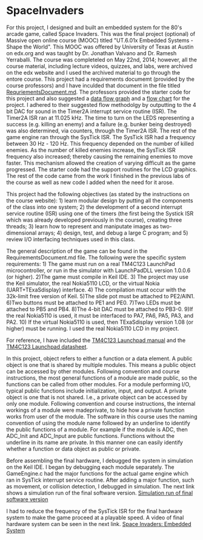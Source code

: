 SpaceInvaders
=============

For this project, I designed and built an embedded system for the 80's arcade game, called Space Invaders. This was the final project (optional) of Massive open online course (MOOC) titled "UT.6.01x Embedded Systems - Shape the World". This MOOC was offered by University of Texas at Austin on edx.org and was taught by Dr. Jonathan Valvano and Dr. Ramesh Yerraballi. The course was completeled on May 22nd, 2014; however, all the course material, including lecture videos, quizzes, and labs, were archived on the edx website and I used the archived material to go through the entore course. This project had a requirements documemt (provided by the course professors) and I have inculded that document in the file titled [RequriementsDocument.md](https://raw.githubusercontent.com/tjqadri101/SpaceInvaders/master/RequriementsDocument.md). The professors provided the starter code for this project and also suggested a [data flow graph](https://raw.githubusercontent.com/tjqadri101/SpaceInvaders/master/Lab15DataFlowGraph.png) and a [flow chart](https://raw.githubusercontent.com/tjqadri101/SpaceInvaders/master/Lab15FlowChart.png) for the project. I adhered to their suggested flow methodolgy by outputting to the 4 bit DAC for sound in the Timer2A interrupt service routine (ISR). The Timer2A ISR ran at 11.025 kHz. The time to turn on the LEDS representing a success (e.g. killing an enemy) and a failure (e.g. bunker being destroyed) was also determined, via counters, through the Timer2A ISR. The rest of the game engine ran through the SysTick ISR. The SysTick ISR had a frequency between 30 Hz - 120 Hz. This frequency depended on the number of killed enemies. As the number of killed enemies increase, the SysTick ISR frequency also increased; thereby causing the remaining enemies to move faster. This mechanism allowed the creation of varying difficult as the game progressed. The starter code had the support routines for the LCD graphics. The rest of the code came from the work I finished in the previous labs of the course as well as new code I added when the need for it arose.

This project had the following objectives (as stated by the instructions on the course website): 1) learn modular design by putting all the components of the class into one system; 2) the development of a second interrupt service routine (ISR) using one of the timers (the first being the Systick ISR which was already developed previously in the course), creating three threads; 3) learn how to represent and maniputate images as two-dimensional arrays; 4) design, test, and debug a large C program; and 5) review I/O interfacing techniques used in this class. 

The general description of the game can be found in the RequirementsDocument.md file. The following were the specific system requirements: 1) The game must run on a real TM4C123 LaunchPad microcontroller, or run in the simulator with LaunchPadDLL version 1.0.0.6 (or higher). 2)The game must compile in Keil IDE. 3) The project may use the Keil simulator, the real Nokia5110 LCD, or the virtual Nokia (UART+TExaSdisplay) interface. 4) The compilation must occur with the 32k-limit free version of Keil. 5)The slide pot must be attached to PE2/AIN1. 6)Two buttons must be attached to PE1 and PE0. 7)Two LEDs must be attached to PB5 and PB4. 8)The 4-bit DAC must be attached to PB3-0. 9)If the real Nokia5110 is used, it must be interfaced to PA7, PA6, PA5, PA3, and PA2. 10) If the virtual Nokia5110 is used, then TExaSdisplay version 1.08 (or higher) must be running. I used the real Nokia5110 LCD in my project.

For reference, I have included the [TM4C123 Launchpad manual](https://github.com/tjqadri101/SpaceInvaders/raw/master/TM4C123_LaunchPadUsersManual.pdf) and the [TM4C123 Launchpad datasheet](https://github.com/tjqadri101/SpaceInvaders/raw/master/TM4C123_Datasheet.pdf).

In this project, object refers to either a function or a data element. A public object is one that is shared by multiple modules. This means a public object can be accessed by other modules. Following convention and course instructions, the most general functions of a module are made public, so the functions can be called from other modules. For a module performing I/O, typical public functions include initialization, input, and output. A private object is one that is not shared. I.e., a private object can be accessed by only one module. Following convention and course instructions, the internal workings of a module were madeprivate, to hide how a private function works from user of the module. The software in this course uses the naming convention of using the module name followed by an underline to identify the public functions of a module. For example if the module is ADC, then ADC_Init and ADC_Input are public functions. Functions without the underline in its name are private. In this manner one can easily identify whether a function or data object as public or private.

Before assembling the final hardware, I debugged the system in simulation on the Keil IDE. I began by debugging each module separately. The GameEngine.c had the major functions for the actual game engine which ran in SysTick interrupt service routine. After adding a major function, such as movement, or collision detection, I debugged in simulation. The next link shows a simulation run of the final software version. 
[Simulation run of final software version](http://youtu.be/NSUf1PLbaTU)

I had to reduce the frequency of the SysTick ISR for the final hardware system to make the game proceed at a playable speed. A video of final hardware system can be seen in the next link.
[Space Invaders: Embedded System]( http://youtu.be/Pe78Gx01jEQ)

